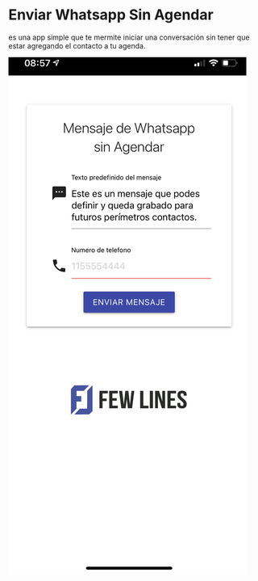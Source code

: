 # Enviar Whatsapp Sin Agendar

es una app simple que te mermite iniciar una conversación sin tener que estar agregando el contacto a tu agenda.

![Ejemplo 1](https://github.com/DiegoMinetti/EnviarWhatsappSinAgendar/blob/6e52b204c0f72231a6936c294ef3dd039120f378/images/PSCelular.jpg)